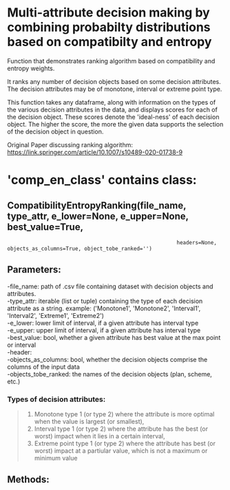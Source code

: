 # Multi-attribute decision making by combining probabilty distributions based on compatibilty and entropy
Function that demonstrates ranking algorithm based on compatibility and entropy weights.

It ranks any number of decision objects based on some decision attributes. The decision attributes may be of monotone, interval or extreme point type.

This function takes any dataframe, along with information on the types of the various decision attributes in the data, and displays scores for each of the decision object. These scores denote the 'ideal-ness' of each decision object. The higher the score, the more the given data supports the selection of the decision object in question.

Original Paper discussing ranking algorithm: https://link.springer.com/article/10.1007/s10489-020-01738-9

# 'comp_en_class' contains class:

## CompatibilityEntropyRanking(file_name, type_attr, e_lower=None, e_upper=None, best_value=True,
                                                           headers=None, objects_as_columns=True, object_tobe_ranked='')
                                                         
## Parameters:                                                            
-file_name: path of .csv file containing dataset with decision objects and attributes.  
-type_attr: iterable (list or tuple) containing the type of each decision attribute as a string. example: ('Monotone1', 'Monotone2',
                                                                                                     'Interval1', 'Interval2',
                                                                                                     'Extreme1', 'Extreme2')      
-e_lower: lower limit of interval, if a given attribute has interval type  
-e_upper: upper limit of interval, if a given attribute has interval type  
-best_value: bool, whether a given attribute has best value at the max point or interval  
-header:   
-objects_as_columns: bool, whether the decision objects comprise the columns of the input data  
-objects_tobe_ranked: the names of the decision objects (plan, scheme, etc.)  

### Types of decision attributes:   
   >1) Monotone type 1 (or type 2) where the attribute is more optimal when the value is largest (or smallest),  
   >2) Interval type 1 (or type 2) where the attribute has the best (or worst) impact when it lies in a certain interval,  
   >3) Extreme point type 1 (or type 2) where the attribute has best (or worst) impact at a partiular value, which is not a maximum or minimum value  

## Methods: 







